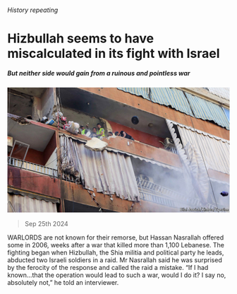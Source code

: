 ###### History repeating

# Hizbullah seems to have miscalculated in its fight with Israel 

##### But neither side would gain from a ruinous and pointless war 

![image](images/20240928_MAP002.jpg) 

> Sep 25th 2024 

WARLORDS are not known for their remorse, but Hassan Nasrallah offered some in 2006, weeks after a war that killed more than 1,100 Lebanese. The fighting began when Hizbullah, the Shia militia and political party he leads, abducted two Israeli soldiers in a raid. Mr Nasrallah said he was surprised by the ferocity of the response and called the raid a mistake. “If I had known…that the operation would lead to such a war, would I do it? I say no, absolutely not,” he told an interviewer.

